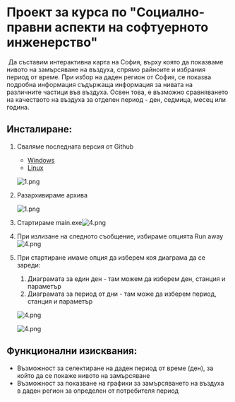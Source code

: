 # Проект за курса по "Социално-правни аспекти на софтуерното инженерство"

​	Да съставим интерактивна карта на София, върху която да показваме нивото на замърсяване на въздуха, спрямо райноите и избрания период от време. При избор на даден регион от София, се показва подробна информация съдържаща информация за нивата на различните частици във въздуха. Освен това, е възможно сравняването на качеството на въздуха за отделен период -  ден, седмица, месец или година. 

## Инсталиране:

1. Сваляме последната версия от Github

   - [Windows](https://github.com/lyubolp/SPA-Project/releases/tag/v1.0.1-win)
   - [Linux](https://github.com/lyubolp/SPA-Project/releases/tag/v1.0-linux)

   ![1.png](https://raw.githubusercontent.com/lyubolp/SPA-Project/master/images/1.png)

2. Разархивираме архива

   ![1.png](https://raw.githubusercontent.com/lyubolp/SPA-Project/master/images/2.png)

3. Стартираме main.exe![4.png](https://raw.githubusercontent.com/lyubolp/SPA-Project/master/images/4.png)

4. При излизане на следното съобщение, избираме опцията Run away
   ![4.png](https://raw.githubusercontent.com/lyubolp/SPA-Project/master/images/5.png)

5. При стартиране имаме опция да изберем коя диаграма да се зареди:

   1. Диаграмата за един ден - там можем да изберем ден, станция и параметър
   2. Диаграмата за период от дни - там може да изберем период, станция и параметър

   ![4.png](https://raw.githubusercontent.com/lyubolp/SPA-Project/master/images/6.png)

   ![4.png](https://raw.githubusercontent.com/lyubolp/SPA-Project/master/images/7.png)

## Функционални изисквания:

- Възможност за селектиране на даден период от време (ден), за който да се покаже нивото на замърсяване
- Възможност за показване на графики за замърсяването на въздуха в даден регион за определен от потребителя период
